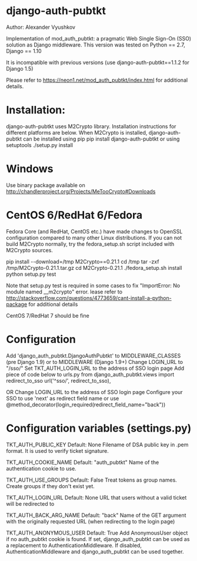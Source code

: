 # django-auth-pubtkt

Author: Alexander Vyushkov

Implementation of mod_auth_pubtkt: a pragmatic Web Single Sign-On (SSO) solution as Django middleware.
This version was tested on Python == 2.7, Django == 1.10
 
It is incompatible with previous versions (use django-auth-pubtkt==1.1.2 for Django 1.5)

Please refer to https://neon1.net/mod_auth_pubtkt/index.html for additional details.
 
# Installation:

django-auth-pubtkt uses M2Crypto library. Installation instructions for
different platforms are below.
When M2Crypto is installed, django-auth-pubtkt can be installed using pip
pip install django-auth-pubtkt
or using setuptools
./setup.py install

# Windows

Use binary package available on http://chandlerproject.org/Projects/MeTooCrypto#Downloads

# CentOS 6/RedHat 6/Fedora

Fedora Core (and RedHat, CentOS etc.) have made changes to OpenSSL
configuration compared to many other Linux distributions. If you can not
build M2Crypto normally, try the fedora_setup.sh script included with
M2Crypto sources.

pip install --download=/tmp M2Crypto==0.21.1
cd /tmp
tar -zxf /tmp/M2Crypto-0.21.1.tar.gz
cd M2Crypto-0.21.1
./fedora_setup.sh install
python setup.py test

Note that setup.py test is required in some cases to fix "ImportError: No module named __m2crypto" error. 
lease refer to http://stackoverflow.com/questions/4773659/cant-install-a-python-package for additional details

CentOS 7/RedHat 7 should be fine

# Configuration

Add 'django_auth_pubtkt.DjangoAuthPubtkt' to MIDDLEWARE_CLASSES (pre Django 1.9) or to MIDDLEWARE (Django 1.9+)
Change LOGIN_URL to "/sso/"
Set TKT_AUTH_LOGIN_URL to the address of SSO login page
Add piece of code below to urls.py
from django_auth_pubtkt.views import redirect_to_sso
url('^sso/', redirect_to_sso),

OR
Change LOGIN_URL to the address of SSO login page
Configure your SSO to use 'next' as redirect field name
or
use @method_decorator(login_required(redirect_field_name="back"))

# Configuration variables (settings.py)

TKT_AUTH_PUBLIC_KEY
Default: None
Filename of DSA public key in .pem format. It is used to verify ticket signature.

TKT_AUTH_COOKIE_NAME
Default: "auth_pubtkt"
Name of the authentication cookie to use.

TKT_AUTH_USE_GROUPS
Default: False
Treat tokens as group names. Create groups if they don't exist yet.

TKT_AUTH_LOGIN_URL
Default: None
URL that users without a valid ticket will be redirected to

TKT_AUTH_BACK_ARG_NAME
Default: "back"
Name of the GET argument with the originally requested URL (when redirecting to the login page)

TKT_AUTH_ANONYMOUS_USER
Default: True
Add AnonymousUser object if no auth_pubtkt cookie is found. If set, django_auth_pubtkt can be used as a replacement to AuthenticationMiddleware.
If disabled, AuthenticationMiddleware and django_auth_pubtkt can be used together.

